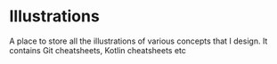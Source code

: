 # Illustrations
A place to store all the illustrations of various concepts that I design. It contains Git cheatsheets, Kotlin cheatsheets etc
